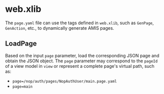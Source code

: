 # web.xlib

The `page.yaml` file can use the tags defined in `web.xlib`, such as `GenPage`, `GenAction`, etc., to dynamically generate AMIS pages.

## LoadPage

Based on the input `page` parameter, load the corresponding JSON page and obtain the JSON object. The `page` parameter may correspond to the `pageId` of a view model in `view` or represent a complete page's virtual path, such as:
- `page=/nop/auth/pages/NopAuthUser/main.page.yaml`
- `page=main`
